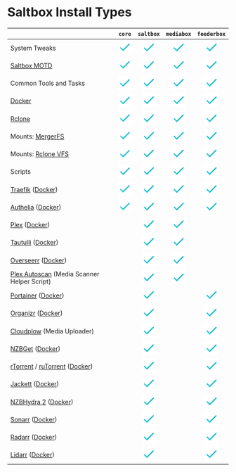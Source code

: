# Saltbox Install Types

|                                                                                                                                                                                                    |       `core`       |     `saltbox`     |     `mediabox`     |    `feederbox`     |
|:---------------------------------------------------------------------------------------------------------------------------------------------------------------------------------------------------|:------------------:|:------------------:|:------------------:|:------------------:|
| System Tweaks                                                                                                                                                      |    ![Yes][yes]     |    ![Yes][yes]     |    ![Yes][yes]     |    ![Yes][yes]     |
| [Saltbox MOTD](https://github.com/saltyorg/motd)                                                                                                                   |    ![Yes][yes]     |    ![Yes][yes]     |    ![Yes][yes]     |    ![Yes][yes]     |
| Common Tools and Tasks                                                                                                                                             |    ![Yes][yes]     |    ![Yes][yes]     |    ![Yes][yes]     |    ![Yes][yes]     |
| [Docker](https://www.docker.com/community-edition)                                                                                                                 |    ![Yes][yes]     |    ![Yes][yes]     |    ![Yes][yes]     |    ![Yes][yes]     |
| [Rclone](https://rclone.org)                                                                                                                                       |    ![Yes][yes]     |    ![Yes][yes]     |    ![Yes][yes]     |    ![Yes][yes]     |
| Mounts: [MergerFS](https://github.com/trapexit/mergerfs)                                                                                                           |    ![Yes][yes]     |    ![Yes][yes]     |    ![Yes][yes]     |    ![Yes][yes]     |
| Mounts: [Rclone VFS](https://rclone.org/commands/rclone_mount/#vfs-virtual-file-system)                                                                            |    ![Yes][yes]     |    ![Yes][yes]     |    ![Yes][yes]     |    ![Yes][yes]     |
| Scripts                                                                                                                                                            |    ![Yes][yes]     |    ![Yes][yes]     |    ![Yes][yes]     |    ![Yes][yes]     |
| [Traefik](https://traefik.io/traefik/) ([Docker](https://hub.docker.com/_/traefik/))                                                                               |    ![Yes][yes]     |    ![Yes][yes]     |    ![Yes][yes]     |    ![Yes][yes]     |
| [Authelia](https://www.authelia.com/) ([Docker](https://hub.docker.com/r/authelia/authelia))                                                                       |    ![Yes][yes]     |    ![Yes][yes]     |    ![Yes][yes]     |    ![Yes][yes]     |
| [Plex](https://www.plex.tv) ([Docker](https://github.com/plexinc/pms-docker))                                                                                      |                    |    ![Yes][yes]     |    ![Yes][yes]     |                    |
| [Tautulli](http://tautulli.com/) ([Docker](https://github.com/Tautulli/Tautulli-Docker))                                                                           |                    |    ![Yes][yes]     |    ![Yes][yes]     |                    |
| [Overseerr](https://docs.overseerr.dev/)  ([Docker](https://github.com/sct/overseerr))                                                                             |                    |    ![Yes][yes]     |    ![Yes][yes]     |                    |
| [Plex Autoscan](https://github.com/l3uddz/plex_autoscan) (Media Scanner Helper Script)                                                                             |                    |    ![Yes][yes]     |    ![Yes][yes]     |                    |
| [Portainer](https://portainer.io) ([Docker](https://hub.docker.com/r/portainer/portainer/))                                                                        |                    |    ![Yes][yes]     |                    |    ![Yes][yes]     |
| [Organizr](https://github.com/causefx/Organizr) ([Docker](https://github.com/linuxserver/docker-organizr))                                                         |                    |    ![Yes][yes]     |                    |    ![Yes][yes]     |
| [Cloudplow](https://github.com/l3uddz/cloudplow) (Media Uploader)                                                                                                  |                    |    ![Yes][yes]     |                    |    ![Yes][yes]     |
| [NZBGet](https://nzbget.net) ([Docker](https://github.com/hotio/docker-nzbget))                                                                                    |                    |    ![Yes][yes]     |                    |    ![Yes][yes]     |
| [rTorrent](https://github.com/rakshasa/rtorrent) / [ruTorrent](https://github.com/Novik/ruTorrent) ([Docker](https://github.com/horjulf/docker-rutorrent-autodl))  |                    |    ![Yes][yes]     |                    |    ![Yes][yes]     |
| [Jackett](https://github.com/Jackett/Jackett) ([Docker](https://github.com/hotio/docker-jackett))                                                                  |                    |    ![Yes][yes]     |                    |    ![Yes][yes]     |
| [NZBHydra 2](https://github.com/theotherp/nzbhydra2) ([Docker](https://github.com/hotio/docker-nzbhydra2))                                                         |                    |    ![Yes][yes]     |                    |    ![Yes][yes]     |
| [Sonarr](https://sonarr.tv) ([Docker](https://github.com/hotio/docker-sonarr))                                                                                     |                    |    ![Yes][yes]     |                    |    ![Yes][yes]     |
| [Radarr](https://radarr.video) ([Docker](https://github.com/hotio/docker-radarr))                                                                                  |                    |    ![Yes][yes]     |                    |    ![Yes][yes]     |
| [Lidarr](https://lidarr.audio) ([Docker](https://github.com/hotio/docker-lidarr))                                                                                  |                    |    ![Yes][yes]     |                    |    ![Yes][yes]     |

  [yes]:../../images/check-mark.png
  [no]:../../images/cross-mark.png


<!--
:heavy_check_mark:
-->
